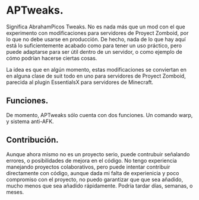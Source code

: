 # APTweaks.

Significa AbrahamPicos Tweaks. No es nada más que un mod con el que experimento con modificaciones para servidores de Proyect Zomboid, por lo que no debe usarse en producción. De hecho, nada de lo que hay aquí está lo suficientemente acabado como para tener un uso práctico, pero puede adaptarse para ser útil dentro de un servidor, o como ejemplo de cómo podrían hacerse ciertas cosas.

La idea es que en algún momento, estas modificaciones se conviertan en en alguna clase de suit todo en uno para servidores de Proyect Zomboid, parecida al plugin EssentialsX para servidores de Minecraft.

## Funciones.

De momento, APTweaks sólo cuenta con dos funciones. Un comando warp, y sistema anti-AFK.

## Contribución.

Aunque ahora mismo no es un proyecto serio, puede contrubuir señalando errores, o posibilidades de mejora en el código. No tengo experiencia manejando proyectos colaborativos, pero puede intentar contribuir directamente con código, aunque dada mi falta de experienicia y poco compromiso con el proyecto, no puedo garantizar que que sea añadido, mucho menos que sea añadido rápidamente. Podría tardar días, semanas, o meses.
